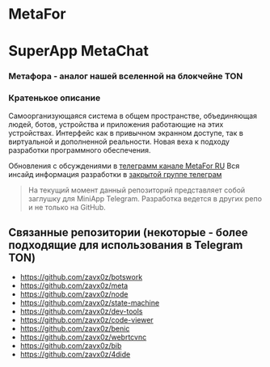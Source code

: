 # MetaFor
# SuperApp MetaChat
### Метафора - аналог нашей вселенной на блокчейне TON

### Кратенькое описание
Самоорганизующаяся система в общем пространстве, объединяющая людей, ботов, устройства и приложения работающие на этих устройствах. Интерфейс как в привычном экранном доступе, так в виртуальной и дополненной реальности. Новая веха к подходу разработки программного обеспечения.

Обновления с обсуждениями в [телеграмм канале MetaFor RU](https://t.me/MetaForRU)
Вся инсайд информация разработки в [закрытой группе телеграм](https://t.me/+KbHj7frVRUJmNGQy)

> На текущий момент данный репозиторий представляет собой заглушку для MiniApp Telegram.
> Разработка ведется в других репо и не только на GitHub. 

## Связанные репозитории (некоторые - более подходящие для использования в Telegram TON)
- https://github.com/zavx0z/botswork
- https://github.com/zavx0z/meta
- https://github.com/zavx0z/node
- https://github.com/zavx0z/state-machine
- https://github.com/zavx0z/dev-tools
- https://github.com/zavx0z/code-viewer
- https://github.com/zavx0z/benic
- https://github.com/zavx0z/webrtcvnc
- https://github.com/zavx0z/bib
- https://github.com/zavx0z/4dide